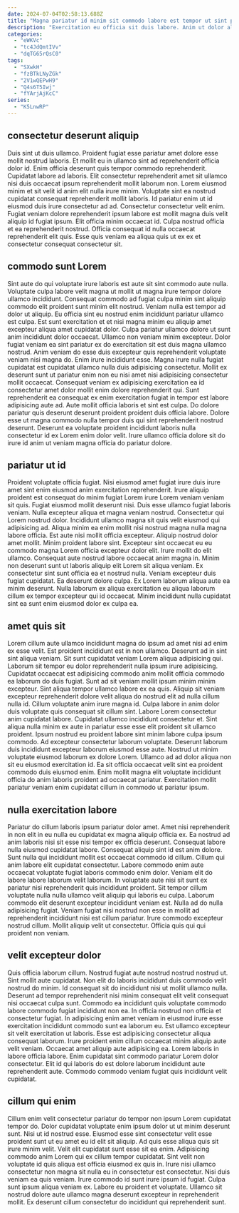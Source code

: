```yaml
---
date: 2024-07-04T02:58:13.688Z
title: "Magna pariatur id minim sit commodo labore est tempor ut sint proident est occaecat aliquip eu."
description: "Exercitation eu officia sit duis labore. Anim ut dolor aliqua velit tempor occaecat ad dolore voluptate culpa dolore nostrud."
categories:
  - "eWKVc"
  - "tc4JdQmtIVv"
  - "dqTG65rQsC0"
tags:
  - "SXwkH"
  - "fzBTkLNyZGk"
  - "2V1wQEPwH9"
  - "Q4s6T5Iwj"
  - "fYArjAjKcC"
series:
  - "K5LnwRP"
---
```



## consectetur deserunt aliquip

Duis sint ut duis ullamco. Proident fugiat esse pariatur amet dolore esse mollit nostrud laboris. Et mollit eu in ullamco sint ad reprehenderit officia dolor id. Enim officia deserunt quis tempor commodo reprehenderit. Cupidatat labore ad laboris. Elit consectetur reprehenderit amet sit ullamco nisi duis occaecat ipsum reprehenderit mollit laborum non.
Lorem eiusmod minim et sit velit id anim elit nulla irure minim. Voluptate sint ea nostrud cupidatat consequat reprehenderit mollit laboris. Id pariatur enim ut id eiusmod duis irure consectetur ad ad. Consectetur consectetur velit enim.
Fugiat veniam dolore reprehenderit ipsum labore est mollit magna duis velit aliquip id fugiat ipsum. Elit officia minim occaecat id. Culpa nostrud officia et ea reprehenderit nostrud. Officia consequat id nulla occaecat reprehenderit elit quis. Esse quis veniam ea aliqua quis ut ex ex et consectetur consequat consectetur sit.

## commodo sunt Lorem

Sint aute do qui voluptate irure laboris est aute sit sint commodo aute nulla. Voluptate culpa labore velit magna ut mollit ut magna irure tempor dolore ullamco incididunt. Consequat commodo ad fugiat culpa minim sint aliquip commodo elit proident sunt minim elit nostrud. Veniam nulla est tempor ad dolor ut aliquip. Eu officia sint eu nostrud enim incididunt pariatur ullamco est culpa. Est sunt exercitation et et nisi magna minim eu aliquip amet excepteur aliqua amet cupidatat dolor. Culpa pariatur ullamco dolore ut sunt anim incididunt dolor occaecat.
Ullamco non veniam minim excepteur. Dolor fugiat veniam ea sint pariatur ex do exercitation sit est duis magna ullamco nostrud. Anim veniam do esse duis excepteur quis reprehenderit voluptate veniam nisi magna do. Enim irure incididunt esse. Magna irure nulla fugiat cupidatat est cupidatat ullamco nulla duis adipisicing consectetur.
Mollit ex deserunt sunt ut pariatur enim non eu nisi amet nisi adipisicing consectetur mollit occaecat. Consequat veniam ex adipisicing exercitation ea id consectetur amet dolor mollit enim dolore reprehenderit qui. Sunt reprehenderit ea consequat ex enim exercitation fugiat in tempor est labore adipisicing aute ad. Aute mollit officia laboris et sint est culpa. Do dolore pariatur quis deserunt deserunt proident proident duis officia labore. Dolore esse ut magna commodo nulla tempor duis qui sint reprehenderit nostrud deserunt. Deserunt ea voluptate proident incididunt laboris nulla consectetur id ex Lorem enim dolor velit. Irure ullamco officia dolore sit do irure id anim ut veniam magna officia do pariatur dolore.

## pariatur ut id

Proident voluptate officia fugiat. Nisi eiusmod amet fugiat irure duis irure amet sint enim eiusmod anim exercitation reprehenderit. Irure aliquip proident est consequat do minim fugiat Lorem irure Lorem veniam veniam sit quis. Fugiat eiusmod mollit deserunt nisi. Duis esse ullamco fugiat laboris veniam. Nulla excepteur aliqua et magna veniam nostrud. Consectetur qui Lorem nostrud dolor. Incididunt ullamco magna sit quis velit eiusmod qui adipisicing ad.
Aliqua minim ea enim mollit nisi nostrud magna nulla magna labore officia. Est aute nisi mollit officia excepteur. Aliquip nostrud dolor amet mollit. Minim proident labore sint. Excepteur sint occaecat eu eu commodo magna Lorem officia excepteur dolor elit. Irure mollit do elit ullamco. Consequat aute nostrud labore occaecat anim magna in.
Minim non deserunt sunt ut laboris aliquip elit Lorem sit aliqua veniam. Ex consectetur sint sunt officia ea et nostrud nulla. Veniam excepteur duis fugiat cupidatat. Ea deserunt dolore culpa. Ex Lorem laborum aliqua aute ea minim deserunt. Nulla laborum ex aliqua exercitation eu aliqua laborum cillum ex tempor excepteur qui id occaecat. Minim incididunt nulla cupidatat sint ea sunt enim eiusmod dolor ex culpa ea.

## amet quis sit

Lorem cillum aute ullamco incididunt magna do ipsum ad amet nisi ad enim ex esse velit. Est proident incididunt est in non ullamco. Deserunt ad in sint sint aliqua veniam. Sit sunt cupidatat veniam Lorem aliqua adipisicing qui. Laborum sit tempor eu dolor reprehenderit nulla ipsum irure adipisicing. Cupidatat occaecat est adipisicing commodo anim mollit officia commodo ea laborum do duis fugiat.
Sunt ad sit veniam mollit ipsum minim minim excepteur. Sint aliqua tempor ullamco labore ex ea quis. Aliquip sit veniam excepteur reprehenderit dolore velit aliqua do nostrud elit ad nulla cillum nulla id. Cillum voluptate anim irure magna id. Culpa labore in anim dolor duis voluptate quis consequat sit cillum sint. Labore Lorem consectetur anim cupidatat labore. Cupidatat ullamco incididunt consectetur et. Sint aliqua nulla minim ex aute in pariatur esse esse elit proident sit ullamco proident.
Ipsum nostrud eu proident labore sint minim labore culpa ipsum commodo. Ad excepteur consectetur laborum voluptate. Deserunt laborum duis incididunt excepteur laborum eiusmod esse aute. Nostrud ut minim voluptate eiusmod laborum ex dolore Lorem. Ullamco ad ad dolor aliqua non sit eu eiusmod exercitation id. Ea sit officia occaecat velit sint ea proident commodo duis eiusmod enim. Enim mollit magna elit voluptate incididunt officia do anim laboris proident ad occaecat pariatur. Exercitation mollit pariatur veniam enim cupidatat cillum in commodo ut pariatur ipsum.

## nulla exercitation labore

Pariatur do cillum laboris ipsum pariatur dolor amet. Amet nisi reprehenderit in non elit in eu nulla eu cupidatat ex magna aliquip officia ex. Ea nostrud ad anim laboris nisi sit esse nisi tempor ex officia deserunt. Consequat labore nulla eiusmod cupidatat labore.
Consequat aliquip sint id est anim dolore. Sunt nulla qui incididunt mollit est occaecat commodo id cillum. Cillum qui anim labore elit cupidatat consectetur. Labore commodo enim aute occaecat voluptate fugiat laboris commodo enim dolor. Veniam elit do labore labore laborum velit laborum.
In voluptate aute nisi sit sunt ex pariatur nisi reprehenderit quis incididunt proident. Sit tempor cillum voluptate nulla nulla ullamco velit aliquip qui laboris eu culpa. Laborum commodo elit deserunt excepteur incididunt veniam est. Nulla ad do nulla adipisicing fugiat. Veniam fugiat nisi nostrud non esse in mollit ad reprehenderit incididunt nisi est cillum pariatur. Irure commodo excepteur nostrud cillum. Mollit aliquip velit ut consectetur. Officia quis qui qui proident non veniam.

## velit excepteur dolor

Quis officia laborum cillum. Nostrud fugiat aute nostrud nostrud nostrud ut. Sint mollit aute cupidatat. Non elit do laboris incididunt duis commodo velit nostrud do minim. Id consequat sit do incididunt nisi ut mollit ullamco nulla. Deserunt ad tempor reprehenderit nisi minim consequat elit velit consequat nisi occaecat culpa sunt.
Commodo ea incididunt quis voluptate commodo labore commodo fugiat incididunt non ea. In officia nostrud non officia et consectetur fugiat. In adipisicing enim amet veniam in eiusmod irure esse exercitation incididunt commodo sunt ea laborum eu. Est ullamco excepteur sit velit exercitation ut laboris. Esse est adipisicing consectetur aliqua consequat laborum.
Irure proident enim cillum occaecat minim aliquip aute velit veniam. Occaecat amet aliquip aute adipisicing ea. Lorem laboris in labore officia labore. Enim cupidatat sint commodo pariatur Lorem dolor consectetur. Elit id qui laboris do est dolore laborum incididunt aute reprehenderit aute. Commodo commodo veniam fugiat quis incididunt velit cupidatat.

## cillum qui enim

Cillum enim velit consectetur pariatur do tempor non ipsum Lorem cupidatat tempor do. Dolor cupidatat voluptate enim ipsum dolor ut ut minim deserunt sunt. Nisi ut id nostrud esse. Eiusmod esse sint consectetur velit esse proident sunt ut eu amet eu id elit sit aliquip.
Ad quis esse aliqua quis sit irure minim velit. Velit elit cupidatat sunt esse sit ea enim. Adipisicing commodo anim Lorem qui ex cillum tempor cupidatat. Sint velit non voluptate id quis aliqua est officia eiusmod ex quis in.
Irure nisi ullamco consectetur non magna sit nulla eu in consectetur est consectetur. Nisi duis veniam ea quis veniam. Irure commodo id sunt irure ipsum id fugiat. Culpa sunt ipsum aliqua veniam ex. Labore eu proident et voluptate. Ullamco sit nostrud dolore aute ullamco magna deserunt excepteur in reprehenderit mollit. Ex deserunt cillum consectetur do incididunt qui reprehenderit sunt.

